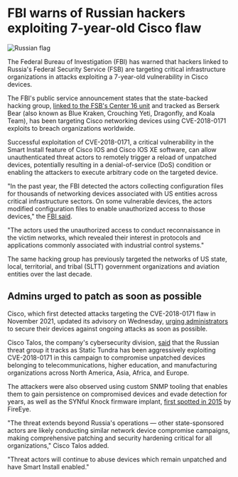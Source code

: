 # FBI warns of Russian hackers exploiting 7-year-old Cisco flaw

![Russian flag](https://www.bleepstatic.com/content/hl-images/2021/10/08/Russia-flag.jpg)

The Federal Bureau of Investigation (FBI) has warned that hackers linked to Russia's Federal Security Service (FSB) are targeting critical infrastructure organizations in attacks exploiting a 7-year-old vulnerability in Cisco devices.

The FBI's public service announcement states that the state-backed hacking group, [linked to the FSB's Center 16 unit](https://www.justice.gov/archives/opa/pr/four-russian-government-employees-charged-two-historical-hacking-campaigns-targeting-critical) and tracked as Berserk Bear (also known as Blue Kraken, Crouching Yeti, Dragonfly, and Koala Team), has been targeting Cisco networking devices using CVE-2018-0171 exploits to breach organizations worldwide.

Successful exploitation of CVE-2018-0171, a critical vulnerability in the Smart Install feature of Cisco IOS and Cisco IOS XE software, can allow unauthenticated threat actors to remotely trigger a reload of unpatched devices, potentially resulting in a denial-of-service (DoS) condition or enabling the attackers to execute arbitrary code on the targeted device.

"In the past year, the FBI detected the actors collecting configuration files for thousands of networking devices associated with US entities across critical infrastructure sectors. On some vulnerable devices, the actors modified configuration files to enable unauthorized access to those devices," the [FBI said](https://www.ic3.gov/PSA/2025/PSA250820).

"The actors used the unauthorized access to conduct reconnaissance in the victim networks, which revealed their interest in protocols and applications commonly associated with industrial control systems."

The same hacking group has previously targeted the networks of US state, local, territorial, and tribal (SLTT) government organizations and aviation entities over the last decade.

## Admins urged to patch as soon as possible

Cisco, which first detected attacks targeting the CVE-2018-0171 flaw in November 2021, updated its advisory on Wednesday, [urging administrators](http://sec.cloudapps.cisco.com/security/center/content/CiscoSecurityAdvisory/cisco-sa-20180328-smi2) to secure their devices against ongoing attacks as soon as possible.

Cisco Talos, the company's cybersecurity division, [said](https://blog.talosintelligence.com/static-tundra/) that the Russian threat group it tracks as Static Tundra has been aggressively exploiting CVE-2018-0171 in this campaign to compromise unpatched devices belonging to telecommunications, higher education, and manufacturing organizations across North America, Asia, Africa, and Europe.

The attackers were also observed using custom SNMP tooling that enables them to gain persistence on compromised devices and evade detection for years, as well as the SYNful Knock firmware implant, [first spotted in 2015](https://cloud.google.com/blog/topics/threat-intelligence/synful-knock-acis/) by FireEye.

"The threat extends beyond Russia's operations — other state-sponsored actors are likely conducting similar network device compromise campaigns, making comprehensive patching and security hardening critical for all organizations," Cisco Talos added.

"Threat actors will continue to abuse devices which remain unpatched and have Smart Install enabled."
